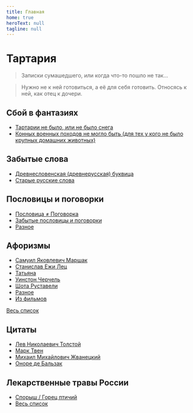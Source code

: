 ```yaml
---
title: Главная
home: true
heroText: null
tagline: null
---
```


# Тартария
> Записки сумашедшего, или когда что-то пошло не так...

> Нужно не к ней готовиться, а её для себя готовить.
> Относясь к ней, как отец к дочери.

## Сбой в фантазиях
- [Тартарии не было, или не было снега](/broken_fantasies/no_tartaria.md)
- [Конных военных походов не могло быть (для тех у кого не было крупных домашних животных)](/broken_fantasies/war_horses.md)

## Забытые слова
- [Древнесловенская (древнерусская) буквица](/dictionary/abvgd.md)
- [Старые русские слова](/dictionary/russian_old_words.md)

## Пословицы и поговорки
- [Пословица ≠ Поговорка](/wisdom/diff.md)
- [Забытые пословицы и поговорки](/wisdom/README.md)
- [Разное](/wisdom/other.md)

## Афоризмы
- [Самуил Яковлевич Маршак](/aphorisms/#самуил-яковлевич-маршак)
- [Станислав Ежи Лец](/aphorisms/#станислав-ежи-лец)
- [Татьяна](/aphorisms/#татьяна)
- [Уинстон Черчель](/aphorisms/#уинстон-черчель)
- [Шота Руставели](/aphorisms/#шота-руставели)
- [Разное](/aphorisms/#разное)
- [Из фильмов](/aphorisms/#из-фильмов)

[Весь список](/aphorisms/README.md)

## Цитаты

- [Лев Николаевич Толстой](/quotes/lev_nikolayevich_tolstoy.md)
- [Марк Твен](/quotes/mark_twain.md)
- [Михаил Михайлович Жванецкий](/quotes/mikhail_mikhaylovich_zhvanetsky.md)
- [Оноре де Бальзак](/quotes/honore_de_balzac.md)

## Лекарственные травы России
- [Спорыш / Горец птичий](/russia_medicinal_herbs/polygonum_aviculare.md)
- [Весь список](/russia_medicinal_herbs/README.md)
